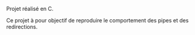 Projet réalisé en C.

Ce projet à pour objectif de reproduire le comportement des pipes et des redirections.
